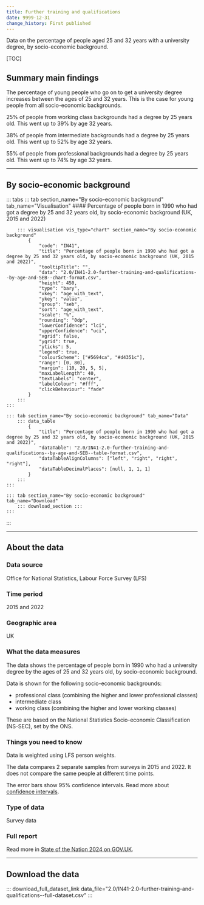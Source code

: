 ```yaml
---
title: Further training and qualifications
date: 9999-12-31
change_history: First published
---
```


Data on the percentage of people aged 25 and 32 years with a university degree, by socio-economic background.

[TOC]

## Summary main findings

The percentage of young people who go on to get a university degree increases between the ages of 25 and 32 years. This is the case for young people from all socio-economic backgrounds.

25% of people from working class backgrounds had a degree by 25 years old. This went up to 39% by age 32 years.

38% of people from intermediate backgrounds had a degree by 25 years old. This went up to 52% by age 32 years.

55% of people from professional backgrounds had a degree by 25 years old. This went up to 74% by age 32 years.

---

## By socio-economic background

::: tabs
    ::: tab section_name="By socio-economic background" tab_name="Visualisation"
        #### Percentage of people born in 1990 who had got a degree by 25 and 32 years old, by socio-economic background (UK, 2015 and 2022)

        ::: visualisation vis_type="chart" section_name="By socio-economic background"
            {
                "code": "IN41",
                "title": "Percentage of people born in 1990 who had got a degree by 25 and 32 years old, by socio-economic background (UK, 2015 and 2022)",
                "tooltipTitle": "",
                "data": "2.0/IN41-2.0-further-training-and-qualifications--by-age-and-SEB--chart-format.csv",
                "height": 450,
                "type": "bary",
                "xkey": "age_with_text",
                "ykey": "value",
                "group": "seb",
                "sort": "age_with_text",
                "scale": "%",
                "rounding": "0dp",
                "lowerConfidence": "lci",
                "upperConfidence": "uci",
                "xgrid": false,
                "ygrid": true,
                "yticks": 5,
                "legend": true,
                "colourScheme": ["#5694ca", "#d4351c"],
                "range": [0, 80],
                "margin": [10, 20, 5, 5],
                "maxLabelLength": 40,
                "textLabels": "center",
                "labelColour": "#fff",
                "clickBehaviour": "fade"
            }
        :::
    :::

    ::: tab section_name="By socio-economic background" tab_name="Data"
        ::: data_table
            {
                "title": "Percentage of people born in 1990 who had got a degree by 25 and 32 years old, by socio-economic background (UK, 2015 and 2022)",
                "dataTable": "2.0/IN41-2.0-further-training-and-qualifications--by-age-and-SEB--table-format.csv",
                "dataTableAlignColumns": ["left", "right", "right", "right"],
                "dataTableDecimalPlaces": [null, 1, 1, 1]
            }
        :::
    :::

    ::: tab section_name="By socio-economic background" tab_name="Download"
        ::: download_section :::
    :::
:::

---

## About the data

### Data source
Office for National Statistics, Labour Force Survey (LFS)

### Time period
2015 and 2022

### Geographic area
UK

### What the data measures
The data shows the percentage of people born in 1990 who had a university degree by the ages of 25 and 32 years old, by socio-economic background.

Data is shown for the following socio-economic backgrounds:

* professional class (combining the higher and lower professional classes)
* intermediate class
* working class (combining the higher and lower working classes)

These are based on the National Statistics Socio-economic Classification (NS-SEC), set by the ONS.

### Things you need to know
Data is weighted using LFS person weights.

The data compares 2 separate samples from surveys in 2015 and 2022. It does not compare the same people at different time points.

The error bars show 95% confidence intervals. Read more about [confidence intervals](/about-our-analysis#confidence-intervals).

### Type of data
Survey data

### Full report
Read more in [State of the Nation 2024 on GOV.UK](https://www.gov.uk/government/publications/state-of-the-nation-2024-local-to-national-mapping-opportunities-for-all).

---

## Download the data

::: download_full_dataset_link data_file="2.0/IN41-2.0-further-training-and-qualifications--full-dataset.csv" :::

